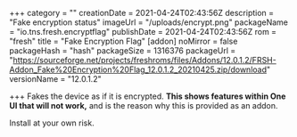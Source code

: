 +++
category = ""
creationDate = 2021-04-24T02:43:56Z
description = "Fake encryption status"
imageUrl = "/uploads/encrypt.png"
packageName = "io.tns.fresh.encryptflag"
publishDate = 2021-04-24T02:43:56Z
rom = "fresh"
title = "Fake Encryption Flag"
[addon]
noMirror = false
packageHash = "hash"
packageSize = 1316376
packageUrl = "https://sourceforge.net/projects/freshroms/files/Addons/12.0.1.2/FRSH-Addon_Fake%20Encryption%20Flag_12.0.1.2_20210425.zip/download"
versionName = "12.0.1.2"

+++
Fakes the device as if it is encrypted. **This shows features within One UI that will not work,** and is the reason why this is provided as an addon.

Install at your own risk.